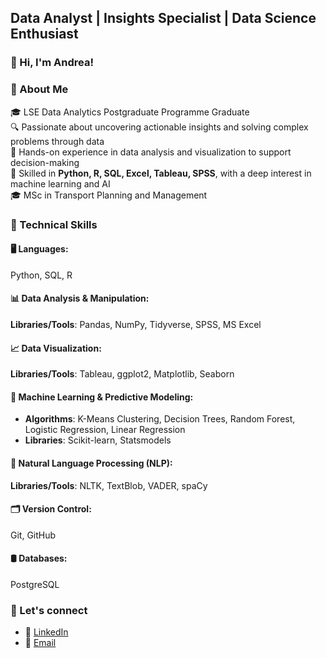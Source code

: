 ## Data Analyst | Insights Specialist | Data Science Enthusiast

### 👋 Hi, I'm Andrea!

### 🚀 About Me
🎓 LSE Data Analytics Postgraduate Programme Graduate  
🔍 Passionate about uncovering actionable insights and solving complex problems through data  
💼 Hands-on experience in data analysis and visualization to support decision-making  
🧠 Skilled in **Python, R, SQL, Excel, Tableau, SPSS**, with a deep interest in machine learning and AI  
🎓 MSc in Transport Planning and Management


### 🔧 Technical Skills
#### 🖥️ **Languages**: 
Python, SQL, R  

#### 📊 **Data Analysis & Manipulation**:
**Libraries/Tools**: Pandas, NumPy, Tidyverse, SPSS, MS Excel  

#### 📈 **Data Visualization**:
**Libraries/Tools**: Tableau, ggplot2, Matplotlib, Seaborn  

#### 🤖 **Machine Learning & Predictive Modeling**:
- **Algorithms**: K-Means Clustering, Decision Trees, Random Forest, Logistic Regression, Linear Regression  
- **Libraries**: Scikit-learn, Statsmodels  

#### 📝 **Natural Language Processing (NLP)**:
**Libraries/Tools**: NLTK, TextBlob, VADER, spaCy  

#### 🗂️ **Version Control**:
Git, GitHub  

#### 🛢️ **Databases**:
PostgreSQL  



### 🤝 Let's connect 
- 👜 [LinkedIn](https://www.linkedin.com/in/andrea-rossi-4402a8177/)
- 📧 [Email](mailto:rossiandmail@gmail.com)



<!--
**andrear1494/andrear1494** is a ✨ _special_ ✨ repository because its `README.md` (this file) appears on your GitHub profile.

Here are some ideas to get you started:

- 🔭 I’m currently working on ...
- 🌱 I’m currently learning ...
- 👯 I’m looking to collaborate on ...
- 🤔 I’m looking for help with ...
- 💬 Ask me about ...
- 📫 How to reach me: ...
- 😄 Pronouns: ...
- ⚡ Fun fact: ...
-->
